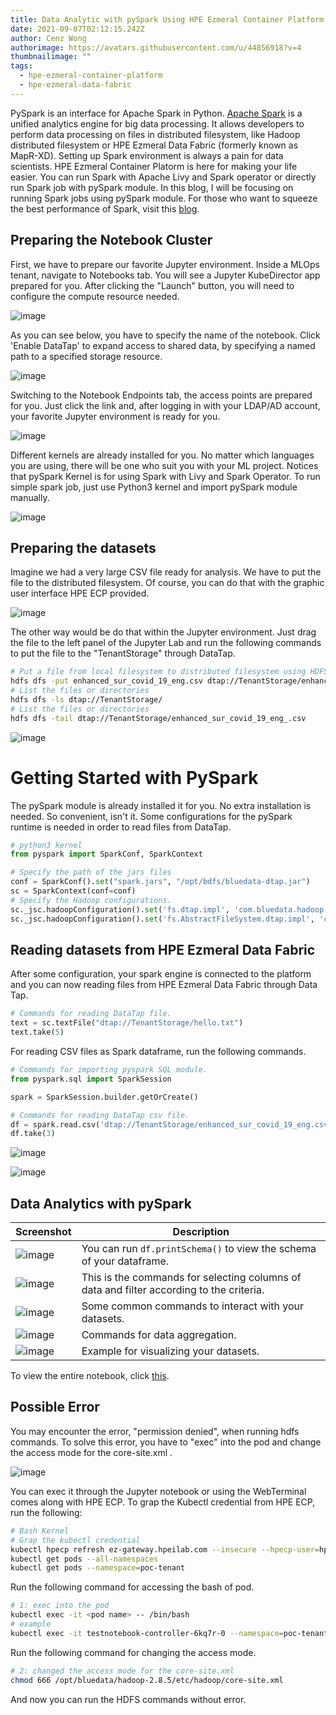 ```yaml
---
title: Data Analytic with pySpark Using HPE Ezmeral Container Platform
date: 2021-09-07T02:12:15.242Z
author: Cenz Wong
authorimage: https://avatars.githubusercontent.com/u/44856918?v=4
thumbnailimage: ""
tags:
  - hpe-ezmeral-container-platform
  - hpe-ezmeral-data-fabric
---
```



PySpark is an interface for Apache Spark in Python. [Apache Spark](https://spark.apache.org/) is a unified analytics engine for big data processing. It allows developers to perform data processing on files in distributed filesystem, like Hadoop distributed filesystem or HPE Ezmeral Data Fabric (formerly known as MapR-XD). Setting up Spark environment is always a pain for data scientists. HPE Ezmeral Container Platorm is here for making your life easier. You can run Spark with Apache Livy and Spark operator or directly run Spark job with pySpark module. In this blog, I will be focusing on running Spark jobs using pySpark module. For those who want to squeeze the best performance of Spark, visit this [blog](https://developer.hpe.com/blog/on-premise-adventures-how-to-build-an-apache-spark-lab-on-kubernetes/).



## Preparing the Notebook Cluster


First, we have to prepare our favorite Jupyter environment. Inside a MLOps tenant, navigate to Notebooks tab. You will see a Jupyter KubeDirector app prepared for you. After clicking the "Launch" button, you will need to configure the compute resource needed.


![image](https://user-images.githubusercontent.com/72959956/120459929-39c63300-c3cb-11eb-9e7a-65189f4367d3.png)



As you can see below, you have to specify the name of the notebook. Click 'Enable DataTap' to expand access to shared data, by specifying a named path to a specified storage resource.



![image](https://user-images.githubusercontent.com/72959956/120460214-801b9200-c3cb-11eb-94c0-e86bb70dad57.png)



Switching to the Notebook Endpoints tab, the access points are prepared for you. Just click the link and, after logging in with your LDAP/AD account, your favorite Jupyter environment is ready for you.



![image](https://user-images.githubusercontent.com/72959956/120460678-ea343700-c3cb-11eb-9aef-8afc9252d471.png)



Different kernels are already installed for you. No matter which languages you are using, there will be one who suit you with your ML project. Notices that pySpark Kernel is for using Spark with Livy and Spark Operator. To run simple spark job, just use Python3 kernel and import pySpark module manually.


![image](https://user-images.githubusercontent.com/72959956/120460537-cc66d200-c3cb-11eb-8410-3b7ec95051d5.png)




## Preparing the datasets


Imagine we had a very large CSV file ready for analysis. We have to put the file to the distributed filesystem. Of course, you can do that with the graphic user interface HPE ECP provided.


![image](https://user-images.githubusercontent.com/72959956/120461217-67f84280-c3cc-11eb-9126-e69cacef4432.png)



The other way would be do that within the Jupyter environment. Just drag the file to the left panel of the Jupyter Lab and run the following commands to put the file to the "TenantStorage" through DataTap.



```bash
# Put a file from local filesystem to distributed filesystem using HDFS commands
hdfs dfs -put enhanced_sur_covid_19_eng.csv dtap://TenantStorage/enhanced_sur_covid_19_eng.csv
# List the files or directories
hdfs dfs -ls dtap://TenantStorage/
# List the files or directories
hdfs dfs -tail dtap://TenantStorage/enhanced_sur_covid_19_eng_.csv
```



![image](https://user-images.githubusercontent.com/72959956/129331881-dbe602e7-b3d9-4541-a9d0-4ea274aa7e51.png)




# Getting Started with PySpark



The pySpark module is already installed it for you. No extra installation is needed. So convenient, isn't it. Some configurations for the pySpark runtime is needed in order to read files from DataTap.



```py
# python3 kernel
from pyspark import SparkConf, SparkContext

# Specify the path of the jars files
conf = SparkConf().set("spark.jars", "/opt/bdfs/bluedata-dtap.jar")
sc = SparkContext(conf=conf)
# Specify the Hadoop configurations.
sc._jsc.hadoopConfiguration().set('fs.dtap.impl', 'com.bluedata.hadoop.bdfs.Bdfs')
sc._jsc.hadoopConfiguration().set('fs.AbstractFileSystem.dtap.impl', 'com.bluedata.hadoop.bdfs.BdAbstractFS')
```



## Reading datasets from HPE Ezmeral Data Fabric



After some configuration, your spark engine is connected to the platform and you can now reading files from HPE Ezmeral Data Fabric through Data Tap.



```py
# Commands for reading DataTap file.
text = sc.textFile("dtap://TenantStorage/hello.txt")
text.take(5)
```



For reading CSV files as Spark dataframe, run the following commands.



```py
# Commands for importing pyspark SQL module.
from pyspark.sql import SparkSession

spark = SparkSession.builder.getOrCreate()

# Commands for reading DataTap csv file.
df = spark.read.csv('dtap://TenantStorage/enhanced_sur_covid_19_eng.csv', header=True, inferSchema=True)
df.take(3)
```



![image](https://user-images.githubusercontent.com/72959956/122021373-333ab100-cdf8-11eb-9e58-edbccf43f0b2.png)


![image](https://user-images.githubusercontent.com/72959956/122021431-3e8ddc80-cdf8-11eb-9c61-d9bd400a4c9b.png)



## Data Analytics with pySpark



| Screenshot | Description |
| --- | ----------- |
| ![image](https://user-images.githubusercontent.com/72959956/122021467-45b4ea80-cdf8-11eb-8ca4-ffc11c03f1ad.png) | You can run ```df.printSchema()``` to view the schema of your dataframe. |
| ![image](https://user-images.githubusercontent.com/72959956/122021502-4baacb80-cdf8-11eb-87d3-b29ef643b373.png) | This is the commands for selecting columns of data and filter according to the criteria.   |
| ![image](https://user-images.githubusercontent.com/72959956/122021550-56fdf700-cdf8-11eb-9c31-e0d171c7406e.png) | Some common commands to interact with your datasets.   |
| ![image](https://user-images.githubusercontent.com/72959956/122021576-5ebd9b80-cdf8-11eb-9810-36d744560327.png) | Commands for data aggregation.   |
| ![image](https://user-images.githubusercontent.com/72959956/122021616-667d4000-cdf8-11eb-8400-2dc03f4290f3.png) | Example for visualizing your datasets.  |

To view the entire notebook, click [this](https://github.com/helloezmeral/HPE-Ezmeral-HelloWorld/blob/main/pyspark/pyspark_covidhk.ipynb).



## Possible Error 



You may encounter the error, "permission denied", when running hdfs commands. To solve this error, you have to "exec" into the pod and change the access mode for the core-site.xml .



![image](https://user-images.githubusercontent.com/72959956/124234611-d6086480-db46-11eb-849e-7d4f7a8c35e4.png)



You can exec it through the Jupyter notebook or using the WebTerminal comes along with HPE ECP. To grap the Kubectl credential from HPE ECP, run the following: 


```bash
# Bash Kernel
# Grap the kubectl credential
kubectl hpecp refresh ez-gateway.hpeilab.com --insecure --hpecp-user=hpecli --hpecp-pass=hpecli
kubectl get pods --all-namespaces
kubectl get pods --namespace=poc-tenant
```



Run the following command for accessing the bash of pod.


```bash
# 1: exec into the pod
kubectl exec -it <pod name> -- /bin/bash
# example
kubectl exec -it testnotebook-controller-6kq7r-0 --namespace=poc-tenant -- /bin/bash
```



Run the following command for changing the access mode.



```bash
# 2: changed the access mode for the core-site.xml
chmod 666 /opt/bluedata/hadoop-2.8.5/etc/hadoop/core-site.xml
```


And now you can run the HDFS commands without error.